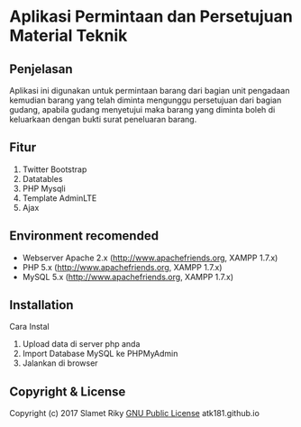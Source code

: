 Aplikasi Permintaan dan Persetujuan Material Teknik
=========

Penjelasan
------------
Aplikasi ini digunakan untuk permintaan barang dari bagian unit pengadaan kemudian barang yang telah diminta mengunggu persetujuan dari bagian gudang, apabila gudang menyetujui maka barang yang diminta boleh di keluarkaan dengan bukti surat peneluaran barang.

Fitur
------------
1. Twitter Bootstrap
2. Datatables
3. PHP Mysqli
4. Template AdminLTE
5. Ajax

Environment recomended
------------

- Webserver Apache 2.x (http://www.apachefriends.org, XAMPP 1.7.x) 
- PHP 5.x (http://www.apachefriends.org, XAMPP 1.7.x)
- MySQL 5.x (http://www.apachefriends.org, XAMPP 1.7.x)

Installation
------------
Cara Instal
1. Upload data di server php anda 
2. Import Database MySQL ke PHPMyAdmin
3. Jalankan di browser 

Copyright & License
-------
Copyright (c) 2017 Slamet Riky
[GNU Public License](http://www.gnu.org/licenses/gpl-3.0.html)
atk181.github.io
